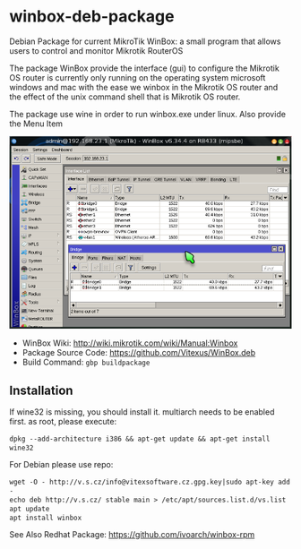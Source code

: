 # winbox-deb-package

Debian Package for current MikroTik WinBox: a small program that allows users to control and monitor Mikrotik RouterOS

The package WinBox provide the interface (gui) to configure the Mikrotik OS router is  currently only running on the operating system
microsoft windows and mac with the ease we winbox in the Mikrotik OS router and the effect of the unix command shell that is Mikrotik OS
router.

The package use wine in order to run winbox.exe under linux.
Also provide the Menu Item 

![Screenshot](https://raw.githubusercontent.com/Vitexus/WinBox.deb/master/winbox3.4-deb.png "Screenshot")


 * WinBox Wiki: http://wiki.mikrotik.com/wiki/Manual:Winbox
 * Package Source Code: https://github.com/Vitexus/WinBox.deb
 * Build Command: `gbp buildpackage`


Installation
------------

If wine32 is missing, you should install it.
multiarch needs to be enabled first.  as root, please
execute:

    dpkg --add-architecture i386 && apt-get update && apt-get install wine32


For Debian please use repo:

    wget -O - http://v.s.cz/info@vitexsoftware.cz.gpg.key|sudo apt-key add -
    echo deb http://v.s.cz/ stable main > /etc/apt/sources.list.d/vs.list
    apt update
    apt install winbox



See Also Redhat Package: https://github.com/ivoarch/winbox-rpm 

